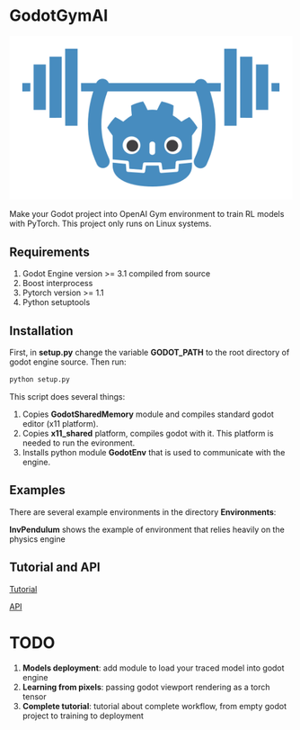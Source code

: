 # GodotGymAI
![logo](docs/Fig/GodotGymLogo.png)


Make your Godot project into OpenAI Gym environment to train RL models with PyTorch. This project only runs on Linux systems.

## Requirements
1. Godot Engine version >= 3.1 compiled from source
2. Boost interprocess
3. Pytorch version >= 1.1
4. Python setuptools

## Installation
First, in **setup.py** change the variable **GODOT_PATH** to the root directory of godot engine source. Then run:
```bash
python setup.py
```
This script does several things:
1. Copies **GodotSharedMemory** module and compiles standard godot editor (x11 platform).
2. Copies **x11_shared** platform, compiles godot with it. This platform is needed to run the evironment.
3. Installs python module **GodotEnv** that is used to communicate with the engine.

## Examples
There are several example environments in the directory **Environments**:

**InvPendulum** shows the example of environment that relies heavily on the physics engine

## Tutorial and API
[Tutorial](https://lupoglaz.github.io/GodotGymAI/tutorial.html)

[API](https://lupoglaz.github.io/GodotGymAI/API.html)

# TODO
1. **Models deployment**: add module to load your traced model into godot engine
2. **Learning from pixels**: passing godot viewport rendering as a torch tensor
3. **Complete tutorial**: tutorial about complete workflow, from empty godot project to training to deployment
